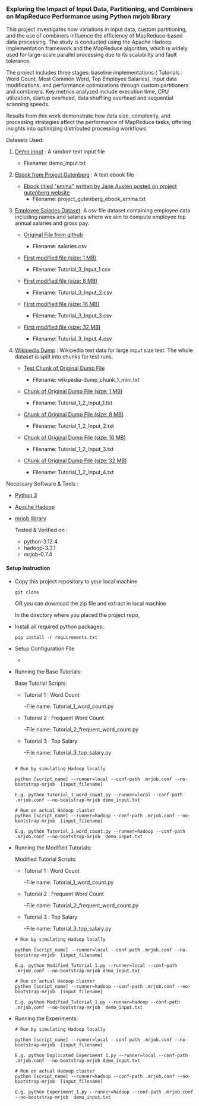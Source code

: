 
### Exploring the Impact of Input Data, Partitioning, and Combiners on MapReduce Performance using Python mrjob library

This project investigates how variations in input data, custom partitioning, and the use of combiners influence the efficiency of MapReduce-based data processing. The study is conducted using the Apache Hadoop implementation framework and the MapReduce algorithm, which is widely used for large-scale parallel processing due to its scalability and fault tolerance.

The project includes three stages: baseline implementations ( Tutorials : Word Count, Most Common Word, Top Employee Salaries), input data modifications, and performance optimizations through custom partitioners and combiners. Key metrics analyzed include execution time, CPU utilization, startup overhead, data shuffling overhead and sequential scanning speeds. 

Results from this work demonstrate how data size, complexity, and processing strategies affect the performance of MapReduce tasks, offering insights into optimizing distributed processing workflows.

Datasets Used:

1. [Demo input](https://github.com/zdata-inc/HadoopWithPython/blob/master/resources/input.txt) : A random text input file
    - Filename: demo_input.txt
2. [Ebook from Project Gutenberg](https://www.gutenberg.org/ebooks/) : A text ebook file
    - [Ebook titled "emma" written by Jane Austen posted on project gutenberg website](https://www.gutenberg.org/ebooks/158)
      - Filename: project_gutenberg_ebook_emma.txt
3. [Employee Salaries Dataset](https://github.com/zdata-inc/HadoopWithPython/blob/master/resources/salaries.csv): A csv file dataset containing employee data including names and salaries where we aim to compute employee top annual salaries and gross pay.
    - [Original File from github](https://github.com/zdata-inc/HadoopWithPython/blob/master/resources/salaries.csv)
      - Filename: salaries.csv

     - [First modified file (size: 1 MB)]()
        - Filename: Tutorial_3_Input_1.csv

     - [First modified file (size: 8 MB)]()
        - Filename: Tutorial_3_Input_2.csv

     - [First modified file (size: 16 MB)]()
        - Filename: Tutorial_3_Input_3.csv

     - [First modified file (size: 32 MB)]()
        - Filename: Tutorial_3_Input_4.csv      
      

4. [Wikipedia Dump](https://www.kaggle.com/datasets/toastedalmonds/wikipedia-dump-20200820) : Wikipedia text data for large input size test. The whole dataset is spilt into chunks for test runs.

    - [Test Chunk of Original Dump File](https://github.com/zdata-inc/HadoopWithPython/blob/master/resources/salaries.csv)
      - Filename: wikipedia-dump_chunk_1_mini.txt

     - [Chunk of Original Dump File (size: 1 MB)]()
        - Filename: Tutorial_1_2_Input_1.txt

     - [Chunk of Original Dump File (size: 8 MB)]()
        - Filename: Tutorial_1_2_Input_2.txt

     - [Chunk of Original Dump File (size: 16 MB)]()
        - Filename: Tutorial_1_2_Input_3.txt

     - [Chunk of Original Dump File (size: 32 MB)]()
        - Filename: Tutorial_1_2_Input_4.txt   


Necessary Software & Tools :

- [Python 3](https://www.python.org/downloads/)

- [Apache Hadoop](https://hadoop.apache.org/releases.html)
  
- [mrjob library](https://mrjob.readthedocs.io/en/latest/)

  Tested & Verified on : 
    - python-3.12.4
    - hadoop-3.3.1
    - mrjob-0.7.4


#### Setup Instruction

* Copy this project repository to your local machine
  ```shell
  git clone 
  ```
   OR
  you can download the zip file and extract in local machine


  In the directory where you placed the project repo,

* Install all required python packages:
  ```shell
  pip install -r requirements.txt
  ```

* Setup Configuration File

  - 

* Running the Base Tutorials:

  Base Tutorial Scripts:

    - Tutorial 1 : Word Count
    
        -File name: Tutorial_1_word_count.py 
    - Tutorial 2 : Frequent Word Count
    
        -File name: Tutorial_2_frequent_word_count.py 

    - Tutorial 3 : Top Salary
    
        -File name: Tutorial_3_top_salary.py 


  ```shell
  
  # Run by simulating Hadoop locally

  python [script_name] --runner=local --conf-path .mrjob.conf --no-bootstrap-mrjob  [input_filename]

  E.g. python Tutorial_1_word_count.py --runner=local --conf-path .mrjob.conf --no-bootstrap-mrjob demo_input.txt

  # Run on actual Hadoop cluster 
  python [script_name] --runner=hadoop --conf-path .mrjob.conf --no-bootstrap-mrjob  [input_filename]

  E.g. python Tutorial_1_word_count.py --runner=hadoop --conf-path .mrjob.conf --no-bootstrap-mrjob  demo_input.txt

  ```
* Running the Modified Tutorials:

  Modified Tutorial Scripts:

    - Tutorial 1 : Word Count
    
        -File name: Tutorial_1_word_count.py 
    - Tutorial 2 : Frequent Word Count
    
        -File name: Tutorial_2_frequent_word_count.py 

    - Tutorial 3 : Top Salary
    
        -File name: Tutorial_3_top_salary.py 



  ```shell
  # Run by simulating Hadoop locally

  python [script_name] --runner=local --conf-path .mrjob.conf --no-bootstrap-mrjob  [input_filename]

  E.g. python Modified_Tutorial_1.py --runner=local --conf-path .mrjob.conf --no-bootstrap-mrjob demo_input.txt

  # Run on actual Hadoop cluster 
  python [script_name] --runner=hadoop --conf-path .mrjob.conf --no-bootstrap-mrjob  [input_filename]

  E.g. python Modified_Tutorial_1.py --runner=hadoop --conf-path .mrjob.conf --no-bootstrap-mrjob  demo_input.txt

  ```
* Running the Experiments:

  ```shell
  # Run by simulating Hadoop locally

  python [script_name] --runner=local --conf-path .mrjob.conf --no-bootstrap-mrjob  [input_filename]

  E.g. python Duplicated_Experiment_1.py --runner=local --conf-path .mrjob.conf --no-bootstrap-mrjob demo_input.txt

  # Run on actual Hadoop cluster 
  python [script_name] --runner=hadoop --conf-path .mrjob.conf --no-bootstrap-mrjob  [input_filename]

  E.g. python Experiment_1.py --runner=hadoop --conf-path .mrjob.conf --no-bootstrap-mrjob  demo_input.txt



